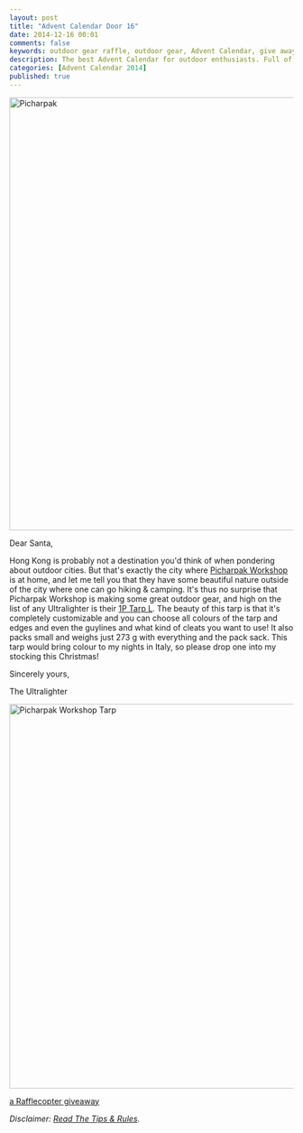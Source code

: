 ```yaml
---
layout: post
title: "Advent Calendar Door 16"
date: 2014-12-16 00:01
comments: false
keywords: outdoor gear raffle, outdoor gear, Advent Calendar, give away
description: The best Advent Calendar for outdoor enthusiasts. Full of great prizes which will enhance your adventures and make them more ultralight & fun!
categories: [Advent Calendar 2014]
published: true
---
```


<a href="http://hikinginfinland.com/2014/12/advent-calendar-door-16.html" title="Picharpak Workshop by Hendrik Morkel, on Flickr"><img src="https://farm3.staticflickr.com/2854/11483568076_3645410e77_b.jpg" width="1024" height="768" alt="Picharpak"></a>

<!-- more -->

Dear Santa,

Hong Kong is probably not a destination you'd think of when pondering about outdoor cities. But that's exactly the city where [Picharpak Workshop](http://store.picharpak.com) is at home, and let me tell you that they have some beautiful nature outside of the city where one can go hiking & camping. It's thus no surprise that Picharpak Workshop is making some great outdoor gear, and high on the list of any Ultralighter is their [1P Tarp L](http://store.picharpak.com/index.php?route=product/product&path=59&product_id=55). The beauty of this tarp is that it's completely customizable and you can choose all colours of the tarp and edges and even the guylines and what kind of cleats you want to use! It also packs small and weighs just 273 g with everything and the pack sack. This tarp would bring colour to my nights in Italy, so please drop one into my stocking this Christmas!

Sincerely yours,


The Ultralighter

<a href="https://www.flickr.com/photos/hendrikmorkel/15840239640" title="Picharpak Workshop Tarp by Hendrik Morkel, on Flickr"><img src="https://farm8.staticflickr.com/7537/15840239640_ff9bdb32d1_b.jpg" width="1024" height="682" alt="Picharpak Workshop Tarp"></a>

<a class="rcptr" href="http://www.rafflecopter.com/rafl/display/2eafd89545/" rel="nofollow" data-raflid="2eafd89545" data-theme="classic" data-template="" id="rcwidget_4n3l4hq3">a Rafflecopter giveaway</a>
<script src="//widget-prime.rafflecopter.com/launch.js"></script>

*Disclaimer: [Read The Tips & Rules](http://hikinginfinland.com/2014/11/advent-calendar-2014-the-rules.html).*

